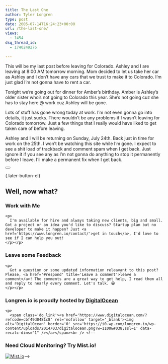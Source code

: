 ```yaml
---
title: The Last One
author: Tyler Longren
type: post
date: 2005-07-14T16:24:23+00:00
url: /the-last-one/
views:
  - 1454
dsq_thread_id:
  - 1740249276

---
```

This will be my last post before leaving for Colorado. Ashley and I are leaving at 8:00 AM tomorrow morning. Mom decided to let us take her car as Ashley and I don&#8217;t have any cars that we trust to make it to Colorado. I&#8217;m just glad I&#8217;m not gonna have to rent a car.

Tonight we&#8217;re going out for dinner for Amber&#8217;s birthday. Amber is Ashley&#8217;s older sister who&#8217;s not going to Colorado this year. She&#8217;s not going cuz she has to stay here @ work cuz Ashley will be gone.

Lots of stuff has gone wrong today at work. I&#8217;m not even gonna go into details, it just sucks. There wouldn&#8217;t be any problems if I wasn&#8217;t leaving for Colorado tomorrow. Just a few things that I really would have liked to get taken care of before leaving.

Ashley and I will be returning on Sunday, July 24th. Back just in time for work on the 25th. I won&#8217;t be watching this site while I&#8217;m gone. I expect to see a shit load of trackback and comment spam when I get back. Just ignore it if you see any as I&#8217;m not gonna do anything to stop it permanently before I leave. I&#8217;ll make a permanent fix when I get back. 

<div class="wpulike wpulike-default " >
  <div class="wp_ulike_general_class wp_ulike_is_not_liked">
    <button type="button"
					aria-label="Like Button"
					data-ulike-id="1950"
					data-ulike-nonce="1070fca7f8"
					data-ulike-type="likeThis"
					data-ulike-template="wpulike-default"
					data-ulike-display-likers="0"
					data-ulike-disable-pophover="0"
					class="wp_ulike_btn wp_ulike_put_image wp_likethis_1950"></button><span class="count-box"></span>
  </div>
</div>

[][1]{.later-button-el}

<div class='what-next'>
  <h2>
    Well, now what?
  </h2>
  
  <div class='hire'>
    <h3>
      Work with Me
    </h3>
    
    <p>
      I'm available for hire and always taking new clients, big and small. Got a project or an idea you'd like to discuss? Startup plan but no developer to make it happen? Just <a href='https://www.longren.io/contact/'>get in touch</a>, I'd love to see if I can help you out!
    </p></p>
  </div>
  
  <div class='hire'>
    <h3>
      Leave some Feedback
    </h3>
    
    <p>
      Got a question or some updated information releavant to this post? Please, <a href='#respond' title='Leave a comment'>leave a comment</a>! The comments are a great way to get help, I read them all and reply to nearly every comment. Let's talk. 😀
    </p></p>
  </div>
  
  <div class='now-what-bottom-ad'>
    <h3>
      Longren.io is proudly hosted by <a href='https://www.digitalocean.com/?refcode=cbf49d0481c8'>DigitalOcean</a>
    </h3>
    
    <p>
      <span class='do_link'><a href='https://www.digitalocean.com/?refcode=cbf49d0481c8' rel='nofollow' target='_blank'><img alt='DigitalOcean' border='0' src='https://i0.wp.com/longren.io/wp-content/uploads/2014/03/digitalocean.png?w=1100&#038;ssl=1' data-recalc-dims="1" /></a></span><br /> <!--

<h3>Need Cloud Monitoring? Try Mist.io!</h3>

<span class='do_link'><a href='http://mist.io/?ref=tyler' rel='nofollow' target='_blank'><img alt='Mist.io' border='0' src='https://i0.wp.com/longren.io/wp-content/uploads/2014/04/mistio.jpg?w=1100&#038;ssl=1' data-recalc-dims="1"></a></span>--></div> </div>

 [1]: #